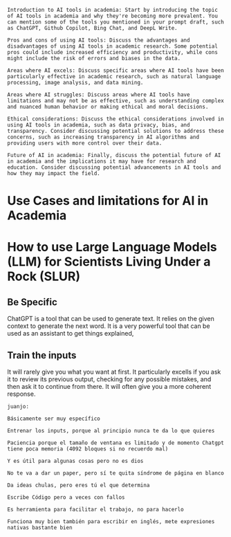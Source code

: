     Introduction to AI tools in academia: Start by introducing the topic of AI tools in academia and why they're becoming more prevalent. You can mention some of the tools you mentioned in your prompt draft, such as ChatGPT, Github Copilot, Bing Chat, and DeepL Write.

    Pros and cons of using AI tools: Discuss the advantages and disadvantages of using AI tools in academic research. Some potential pros could include increased efficiency and productivity, while cons might include the risk of errors and biases in the data.

    Areas where AI excels: Discuss specific areas where AI tools have been particularly effective in academic research, such as natural language processing, image analysis, and data mining.

    Areas where AI struggles: Discuss areas where AI tools have limitations and may not be as effective, such as understanding complex and nuanced human behavior or making ethical and moral decisions.

    Ethical considerations: Discuss the ethical considerations involved in using AI tools in academia, such as data privacy, bias, and transparency. Consider discussing potential solutions to address these concerns, such as increasing transparency in AI algorithms and providing users with more control over their data.

    Future of AI in academia: Finally, discuss the potential future of AI in academia and the implications it may have for research and education. Consider discussing potential advancements in AI tools and how they may impact the field.

# Use Cases and limitations for AI in Academia



# How to use Large Language Models (LLM) for Scientists Living Under a Rock (SLUR)

## Be Specific
ChatGPT is a tool that can be used to generate text. It relies on the given context to generate the next word. It is a very powerful tool that can be used as an assistant to get things explained, 

## Train the inputs
It will rarely give you what you want at first. It particularly excells if you ask it to review its previous output, checking for any possible mistakes, and then ask it to continue from there. It will often give you a more coherent response.




    juanjo:

    Básicamente ser muy específico

    Entrenar los inputs, porque al principio nunca te da lo que quieres

    Paciencia porque el tamaño de ventana es limitado y de momento Chatgpt tiene poca memoria (4092 bloques si no recuerdo mal)

    Y es útil para algunas cosas pero no es dios

    No te va a dar un paper, pero sí te quita síndrome de página en blanco

    Da ideas chulas, pero eres tú el que determina

    Escribe Código pero a veces con fallos

    Es herramienta para facilitar el trabajo, no para hacerlo

    Funciona muy bien también para escribir en inglés, mete expresiones nativas bastante bien